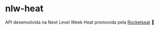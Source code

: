 # nlw-heat

API desenvolvida na Next Level Week Heat promovida pela [Rocketseat](https://www.rocketseat.com.br/) 🚀
